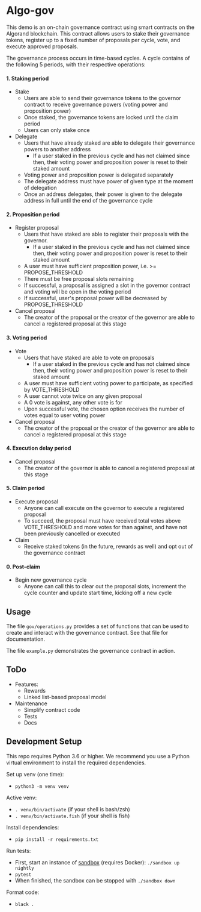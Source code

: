 # Algo-gov

This demo is an on-chain governance contract using smart contracts on the Algorand blockchain. 
This contract allows users to stake their governance tokens, register up to a fixed number of proposals per cycle, vote, and execute approved proposals.

The governance process occurs in time-based cycles. A cycle contains of the following 5 periods, with their respective operations:
#### 1. Staking period
  * Stake
    * Users are able to send their governance tokens to the governor contract to receive governance powers (voting power and proposition power)
    * Once staked, the governance tokens are locked until the claim period
    * Users can only stake once
  * Delegate
    * Users that have already staked are able to delegate their governance powers to another address
      * If a user staked in the previous cycle and has not claimed since then, their voting power and proposition power is reset to their staked amount
    * Voting power and proposition power is delegated separately
    * The delegate address must have power of given type at the moment of delegation
    * Once an address delegates, their power is given to the delegate address in full until the end of the governance cycle
#### 2. Proposition period
  * Register proposal
    * Users that have staked are able to register their proposals with the governor. 
      * If a user staked in the previous cycle and has not claimed since then, their voting power and proposition power is reset to their staked amount
    * A user must have sufficient proposition power, i.e. >= PROPOSE_THRESHOLD
    * There must be free proposal slots remaining
    * If successful, a proposal is assigned a slot in the governor contract and voting will be open in the voting period
    * If successful, user's proposal power will be decreased by PROPOSE_THRESHOLD
  * Cancel proposal
    * The creator of the proposal or the creator of the governor are able to cancel a registered proposal at this stage
#### 3. Voting period
  * Vote
    * Users that have staked are able to vote on proposals
      * If a user staked in the previous cycle and has not claimed since then, their voting power and proposition power is reset to their staked amount
    * A user must have sufficient voting power to participate, as specified by VOTE_THRESHOLD
    * A user cannot vote twice on any given proposal
    * A 0 vote is against, any other vote is for
    * Upon successful vote, the chosen option receives the number of votes equal to user voting power 
  * Cancel proposal
    * The creator of the proposal or the creator of the governor are able to cancel a registered proposal at this stage
#### 4. Execution delay period
  * Cancel proposal
    * The creator of the governor is able to cancel a registered proposal at this stage
#### 5. Claim period
  * Execute proposal
    * Anyone can call execute on the governor to execute a registered proposal
    * To succeed, the proposal must have received total votes above VOTE_THRESHOLD and more votes for than against, and have not been previously cancelled or executed
  * Claim
    * Receive staked tokens (in the future, rewards as well) and opt out of the governance contract
#### 0. Post-claim
  * Begin new governance cycle
    * Anyone can call this to clear out the proposal slots, increment the cycle counter and update start time, kicking off a new cycle

## Usage

The file `gov/operations.py` provides a set of functions that can be used to create and interact
with the governance contract. See that file for documentation.

The file `example.py` demonstrates the governance contract in action.

## ToDo
* Features:
    * Rewards
    * Linked list-based proposal model
* Maintenance
    * Simplify contract code
    * Tests
    * Docs

## Development Setup

This repo requires Python 3.6 or higher. We recommend you use a Python virtual environment to install
the required dependencies.

Set up venv (one time):
 * `python3 -m venv venv`

Active venv:
 * `. venv/bin/activate` (if your shell is bash/zsh)
 * `. venv/bin/activate.fish` (if your shell is fish)

Install dependencies:
* `pip install -r requirements.txt`

Run tests:
* First, start an instance of [sandbox](https://github.com/algorand/sandbox) (requires Docker): `./sandbox up nightly`
* `pytest`
* When finished, the sandbox can be stopped with `./sandbox down`

Format code:
* `black .`
